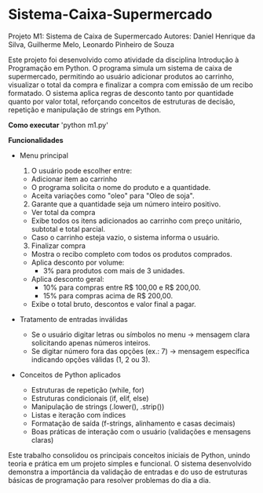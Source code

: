 # Sistema-Caixa-Supermercado
Projeto M1: Sistema de Caixa de Supermercado
Autores: Daniel Henrique da Silva, Guilherme Melo, Leonardo Pinheiro de Souza

Este projeto foi desenvolvido como atividade da disciplina Introdução à Programação em Python.
O programa simula um sistema de caixa de supermercado, permitindo ao usuário adicionar produtos ao carrinho, visualizar o total da compra e finalizar a compra com emissão de um recibo formatado.
O sistema aplica regras de desconto tanto por quantidade quanto por valor total, reforçando conceitos de estruturas de decisão, repetição e manipulação de strings em Python.

**Como executar**
'python m1.py'

**Funcionalidades**
- Menu principal
  1) O usuário pode escolher entre:
    - Adicionar item ao carrinho
    - O programa solicita o nome do produto e a quantidade.
    - Aceita variações como "oleo" para "Oleo de soja".
  2) Garante que a quantidade seja um número inteiro positivo.
    - Ver total da compra
    - Exibe todos os itens adicionados ao carrinho com preço unitário, subtotal e total parcial.
    - Caso o carrinho esteja vazio, o sistema informa o usuário.
  3) Finalizar compra
    - Mostra o recibo completo com todos os produtos comprados.
    - Aplica desconto por volume:
      - 3% para produtos com mais de 3 unidades.
    - Aplica desconto geral:
      - 10% para compras entre R$ 100,00 e R$ 200,00.
      - 15% para compras acima de R$ 200,00.
    - Exibe o total bruto, descontos e valor final a pagar.
- Tratamento de entradas inválidas
    - Se o usuário digitar letras ou símbolos no menu → mensagem clara solicitando apenas números inteiros.
    - Se digitar número fora das opções (ex.: 7) → mensagem específica indicando opções válidas (1, 2 ou 3).

- Conceitos de Python aplicados
  - Estruturas de repetição (while, for)
  - Estruturas condicionais (if, elif, else)
  - Manipulação de strings (.lower(), .strip())
  - Listas e iteração com índices
  - Formatação de saída (f-strings, alinhamento e casas decimais)
  - Boas práticas de interação com o usuário (validações e mensagens claras)

Este trabalho consolidou os principais conceitos iniciais de Python, unindo teoria e prática em um projeto simples e funcional.
O sistema desenvolvido demonstra a importância da validação de entradas e do uso de estruturas básicas de programação para resolver problemas do dia a dia.
